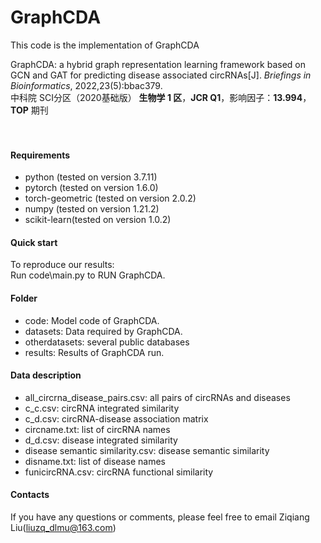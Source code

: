 # GraphCDA
This code is the implementation of GraphCDA

GraphCDA: a hybrid graph representation learning framework based on GCN and GAT for predicting disease associated circRNAs[J]. *Briefings in Bioinformatics*, 2022,23(5):bbac379.
<br>
中科院 SCI分区（2020基础版）  **生物学 1 区**，**JCR Q1**，影响因子：**13.994**，**TOP** 期刊 
<br>
<br>
<br>

#### Requirements

* python (tested on version 3.7.11)  
* pytorch (tested on version 1.6.0)  
* torch-geometric (tested on version 2.0.2)  
* numpy (tested on version 1.21.2)  
* scikit-learn(tested on version 1.0.2)  

#### Quick start

To reproduce our results:  
Run code\main.py to RUN GraphCDA.  

#### Folder

* code: Model code of GraphCDA.  
* datasets: Data required by GraphCDA.  
* otherdatasets: several public databases
* results: Results of GraphCDA run.




#### Data description
* all_circrna_disease_pairs.csv: all pairs of circRNAs and diseases  
* c_c.csv: circRNA integrated similarity  
* c_d.csv: circRNA-disease association matrix    
* circname.txt: list of circRNA names  
* d_d.csv: disease integrated similarity   
* disease semantic similarity.csv: disease semantic similarity  
* disname.txt: list of disease names  
* funicircRNA.csv: circRNA functional similarity  

#### Contacts

If you have any questions or comments, please feel free to email Ziqiang Liu(liuzq_dlmu@163.com) 




